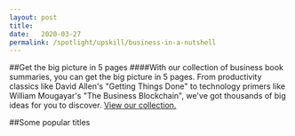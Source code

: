 ```yaml
---
layout: post
title:  
date:   2020-03-27
permalink: /spotlight/upskill/business-in-a-nutshell
---
```


##Get the big picture in 5 pages
####With our collection of business book summaries, you can get the big picture in 5 pages. From productivity classics like David Allen's "Getting Things Done" to technology primers like William Mougayar's "The Business Blockchain", we've got thousands of big ideas for you to discover. <a href="https://libbyapp.com/library/nlb/curated-103445/sort-mostpopular/page-1" target="_blank">View our collection.</a> 

##Some popular titles

